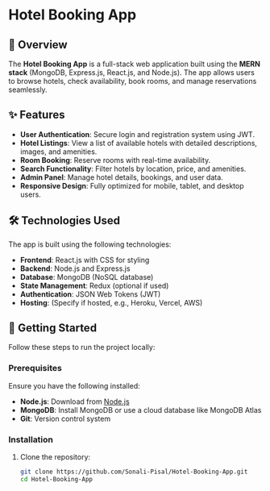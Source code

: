 # Hotel Booking App

## 🏨 Overview
The **Hotel Booking App** is a full-stack web application built using the **MERN stack** (MongoDB, Express.js, React.js, and Node.js). The app allows users to browse hotels, check availability, book rooms, and manage reservations seamlessly.

## ✨ Features
- **User Authentication**: Secure login and registration system using JWT.
- **Hotel Listings**: View a list of available hotels with detailed descriptions, images, and amenities.
- **Room Booking**: Reserve rooms with real-time availability.
- **Search Functionality**: Filter hotels by location, price, and amenities.
- **Admin Panel**: Manage hotel details, bookings, and user data.
- **Responsive Design**: Fully optimized for mobile, tablet, and desktop users.

## 🛠️ Technologies Used
The app is built using the following technologies:
- **Frontend**: React.js with CSS for styling
- **Backend**: Node.js and Express.js
- **Database**: MongoDB (NoSQL database)
- **State Management**: Redux (optional if used)
- **Authentication**: JSON Web Tokens (JWT)
- **Hosting**: (Specify if hosted, e.g., Heroku, Vercel, AWS)

## 🚀 Getting Started
Follow these steps to run the project locally:

### Prerequisites
Ensure you have the following installed:
- **Node.js**: Download from [Node.js](https://nodejs.org/)
- **MongoDB**: Install MongoDB or use a cloud database like MongoDB Atlas
- **Git**: Version control system

### Installation
1. Clone the repository:
   ```bash
   git clone https://github.com/Sonali-Pisal/Hotel-Booking-App.git
   cd Hotel-Booking-App
